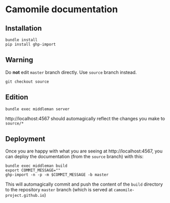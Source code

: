 # Camomile documentation

## Installation

```shell
bundle install
pip install ghp-import
```

## Warning

Do **not** edit `master` branch directly. Use `source` branch instead.

```shell
git checkout source
```

## Edition

```
bundle exec middleman server
```

http://localhost:4567 should automagically reflect the changes you make to `source/*`

## Deployment

Once you are happy with what you are seeing at http://localhost:4567, you can deploy the documentation (from the `source` branch) with this:

```shell
bundle exec middleman build
export COMMIT_MESSAGE=""
ghp-import -n -p -m $COMMIT_MESSAGE -b master
```

This will automagically commit and push the content of the `build` directory to the repository `master` branch (which is served at `camomile-project.github.io`)
